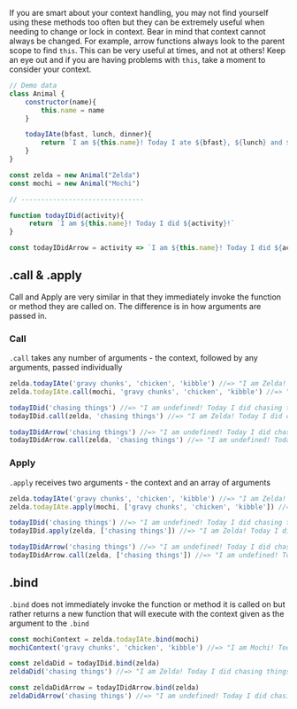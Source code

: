 If you are smart about your context handling, you may not find yourself using these methods too often but they can be extremely useful when needing to change or lock in context. Bear in mind that context cannot always be changed. For example, arrow functions always look to the parent scope to find `this`. This can be very useful at times, and not at others! Keep an eye out and if you are having problems with `this`, take a moment to consider your context.

```js
// Demo data
class Animal {
    constructor(name){
        this.name = name
    }

    todayIAte(bfast, lunch, dinner){
        return `I am ${this.name}! Today I ate ${bfast}, ${lunch} and ${dinner}!`
    }
}

const zelda = new Animal("Zelda")
const mochi = new Animal("Mochi")

// -------------------------------

function todayIDid(activity){
     return `I am ${this.name}! Today I did ${activity}!`
}

const todayIDidArrow = activity => `I am ${this.name}! Today I did ${activity}!`
```

## .call & .apply
Call and Apply are very similar in that they immediately invoke the function or method they are called on. The difference is in how arguments are passed in.
### Call
`.call` takes any number of arguments - the context, followed by any arguments, passed individually
```js
zelda.todayIAte('gravy chunks', 'chicken', 'kibble') //=> "I am Zelda! Today I ate gravy chunks, chicken and kibble!"
zelda.todayIAte.call(mochi, 'gravy chunks', 'chicken', 'kibble') //=> "I am Mochi! Today I ate gravy chunks, chicken and kibble!"

todayIDid('chasing things') //=> "I am undefined! Today I did chasing things!"
todayIDid.call(zelda, 'chasing things') //=> "I am Zelda! Today I did chasing things!"

todayIDidArrow('chasing things') //=> "I am undefined! Today I did chasing things!"
todayIDidArrow.call(zelda, 'chasing things') //=> "I am undefined! Today I did chasing things!"
```

### Apply
`.apply` receives two arguments - the context and an array of arguments
```js
zelda.todayIAte('gravy chunks', 'chicken', 'kibble') //=> "I am Zelda! Today I ate gravy chunks, chicken and kibble!"
zelda.todayIAte.apply(mochi, ['gravy chunks', 'chicken', 'kibble']) //=> "I am Mochi! Today I ate gravy chunks, chicken and kibble!"

todayIDid('chasing things') //=> "I am undefined! Today I did chasing things!"
todayIDid.apply(zelda, ['chasing things']) //=> "I am Zelda! Today I did chasing things!"

todayIDidArrow('chasing things') //=> "I am undefined! Today I did chasing things!"
todayIDidArrow.call(zelda, ['chasing things']) //=> "I am undefined! Today I did chasing things!"
```

## .bind
`.bind` does not immediately invoke the function or method it is called on but rather returns a new function that will execute with the context given as the argument to the `.bind`
```js
const mochiContext = zelda.todayIAte.bind(mochi)
mochiContext('gravy chunks', 'chicken', 'kibble') //=> "I am Mochi! Today I ate gravy chunks, chicken and kibble!"

const zeldaDid = todayIDid.bind(zelda)
zeldaDid('chasing things') //=> "I am Zelda! Today I did chasing things!"

const zeldaDidArrow = todayIDidArrow.bind(zelda)
zeldaDidArrow('chasing things') //=> "I am undefined! Today I did chasing things!"
```